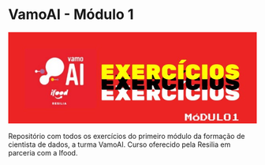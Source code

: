 # VamoAI - Módulo 1

<center>

![Capa](capa1.jpeg)
</center>

Repositório com todos os exercícios do primeiro módulo da formação de cientista de dados, a turma VamoAI. Curso oferecido pela Resilia em parceria com a Ifood.